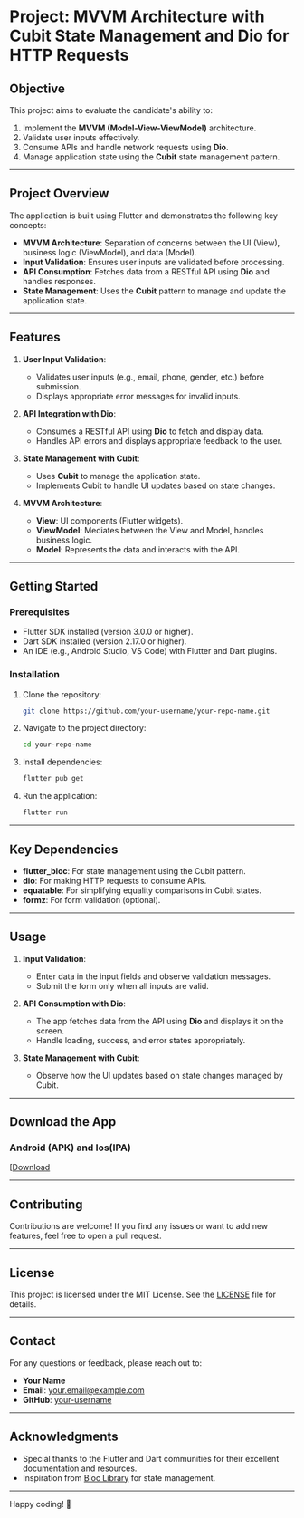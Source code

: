 # Project: MVVM Architecture with Cubit State Management and Dio for HTTP Requests

## Objective
This project aims to evaluate the candidate's ability to:
1. Implement the **MVVM (Model-View-ViewModel)** architecture.
2. Validate user inputs effectively.
3. Consume APIs and handle network requests using **Dio**.
4. Manage application state using the **Cubit** state management pattern.

---

## Project Overview
The application is built using Flutter and demonstrates the following key concepts:
- **MVVM Architecture**: Separation of concerns between the UI (View), business logic (ViewModel), and data (Model).
- **Input Validation**: Ensures user inputs are validated before processing.
- **API Consumption**: Fetches data from a RESTful API using **Dio** and handles responses.
- **State Management**: Uses the **Cubit** pattern to manage and update the application state.

---

## Features
1. **User Input Validation**:
   - Validates user inputs (e.g., email, phone, gender, etc.) before submission.
   - Displays appropriate error messages for invalid inputs.

2. **API Integration with Dio**:
   - Consumes a RESTful API using **Dio** to fetch and display data.
   - Handles API errors and displays appropriate feedback to the user.

3. **State Management with Cubit**:
   - Uses **Cubit** to manage the application state.
   - Implements Cubit to handle UI updates based on state changes.

4. **MVVM Architecture**:
   - **View**: UI components (Flutter widgets).
   - **ViewModel**: Mediates between the View and Model, handles business logic.
   - **Model**: Represents the data and interacts with the API.


---

## Getting Started

### Prerequisites
- Flutter SDK installed (version 3.0.0 or higher).
- Dart SDK installed (version 2.17.0 or higher).
- An IDE (e.g., Android Studio, VS Code) with Flutter and Dart plugins.

### Installation
1. Clone the repository:
   ```bash
   git clone https://github.com/your-username/your-repo-name.git
   ```
2. Navigate to the project directory:
   ```bash
   cd your-repo-name
   ```
3. Install dependencies:
   ```bash
   flutter pub get
   ```
4. Run the application:
   ```bash
   flutter run
   ```

---

## Key Dependencies
- **flutter_bloc**: For state management using the Cubit pattern.
- **dio**: For making HTTP requests to consume APIs.
- **equatable**: For simplifying equality comparisons in Cubit states.
- **formz**: For form validation (optional).

---

## Usage
1. **Input Validation**:
   - Enter data in the input fields and observe validation messages.
   - Submit the form only when all inputs are valid.

2. **API Consumption with Dio**:
   - The app fetches data from the API using **Dio** and displays it on the screen.
   - Handle loading, success, and error states appropriately.

3. **State Management with Cubit**:
   - Observe how the UI updates based on state changes managed by Cubit.
  
---
## Download the App

### Android (APK) and Ios(IPA)
[[Download](https://drive.google.com/drive/folders/1Xjh14qVRyPn3_wFbnY0X9jyTQ-0FlYsd?usp=sharing)


---

## Contributing
Contributions are welcome! If you find any issues or want to add new features, feel free to open a pull request.

---

## License
This project is licensed under the MIT License. See the [LICENSE](LICENSE) file for details.

---

## Contact
For any questions or feedback, please reach out to:
- **Your Name**
- **Email**: your.email@example.com
- **GitHub**: [your-username](https://github.com/your-username)

---

## Acknowledgments
- Special thanks to the Flutter and Dart communities for their excellent documentation and resources.
- Inspiration from [Bloc Library](https://bloclibrary.dev/) for state management.

---

Happy coding! 🚀
